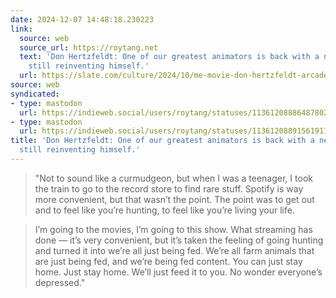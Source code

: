 ```yaml
---
date: 2024-12-07 14:48:18.230223
link:
  source: web
  source_url: https://roytang.net
  text: 'Don Hertzfeldt: One of our greatest animators is back with a new movie. He’s
    still reinventing himself.'
  url: https://slate.com/culture/2024/10/me-movie-don-hertzfeldt-arcade-fire-taylor-swift.html
source: web
syndicated:
- type: mastodon
  url: https://indieweb.social/users/roytang/statuses/113612088864878021
- type: mastodon
  url: https://indieweb.social/users/roytang/statuses/113612088915619114
title: 'Don Hertzfeldt: One of our greatest animators is back with a new movie. He’s
  still reinventing himself.'
---
```


> "Not to sound like a curmudgeon, but when I was a teenager, I took the train to go to the record store to find rare stuff. Spotify is way more convenient, but that wasn’t the point. The point was to get out and to feel like you’re hunting, to feel like you’re living your life. 
> 

<!--sep-->

> I’m going to the movies, I’m going to this show. What streaming has done — it’s very convenient, but it’s taken the feeling of going hunting and turned it into we’re all just being fed. We’re all farm animals that are just being fed, and we’re being fed content. You can just stay home. Just stay home. We’ll just feed it to you. No wonder everyone’s depressed."